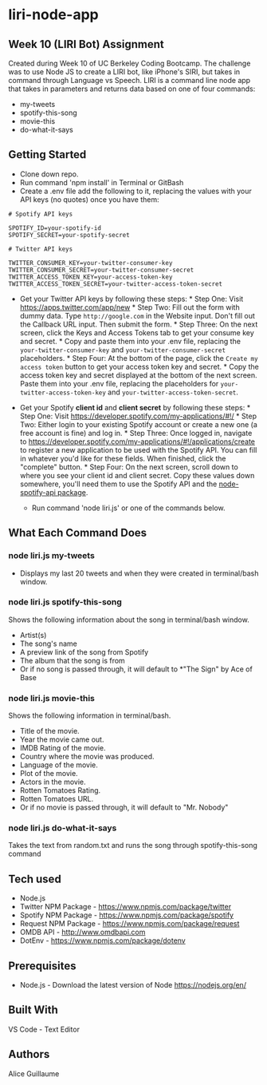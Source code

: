 # liri-node-app

## Week 10 (LIRI Bot) Assignment

Created during Week 10 of UC Berkeley Coding Bootcamp. The challenge was to use Node JS to create a LIRI bot, like iPhone's SIRI, but takes in command through Language vs Speech. LIRI is a command line node app that takes in parameters and returns data based on one of four commands:

- my-tweets
- spotify-this-song
- movie-this
- do-what-it-says

## Getting Started
- Clone down repo.
- Run command 'npm install' in Terminal or GitBash
- Create a .env file  add the following to it, replacing the values with your API keys (no quotes) once you have them:
```
# Spotify API keys

SPOTIFY_ID=your-spotify-id
SPOTIFY_SECRET=your-spotify-secret

# Twitter API keys

TWITTER_CONSUMER_KEY=your-twitter-consumer-key
TWITTER_CONSUMER_SECRET=your-twitter-consumer-secret
TWITTER_ACCESS_TOKEN_KEY=your-access-token-key
TWITTER_ACCESS_TOKEN_SECRET=your-twitter-access-token-secret
```
- Get your Twitter API keys by following these steps:
        * Step One: Visit <https://apps.twitter.com/app/new>
        * Step Two: Fill out the form with dummy data. Type `http://google.com` in the Website input. Don't fill out the Callback URL input. Then submit the form.
        * Step Three: On the next screen, click the Keys and Access Tokens tab to get your consume key and secret.
        * Copy and paste them into your .env file, replacing the `your-twitter-consumer-key` and `your-twitter-consumer-secret` placeholders.
        * Step Four: At the bottom of the page, click the `Create my access token` button to get your access token key and secret.
        * Copy the access token key and secret displayed at the bottom of the next screen. Paste them into your .env file, replacing the placeholders for `your-twitter-access-token-key` and `your-twitter-access-token-secret`.

- Get your Spotify **client id** and **client secret** by following these steps:
        * Step One: Visit <https://developer.spotify.com/my-applications/#!/>
        * Step Two: Either login to your existing Spotify account or create a new one (a free account is fine) and log in.
       * Step Three: Once logged in, navigate to <https://developer.spotify.com/my-applications/#!/applications/create> to register a new application to be used with the Spotify API. You can fill in whatever you'd like for these fields. When finished, click the "complete" button.
        * Step Four: On the next screen, scroll down to where you see your client id and client secret. Copy these values down somewhere, you'll need them to use the Spotify API and the [node-spotify-api package](https://www.npmjs.com/package/node-spotify-api).
    
    - Run command 'node liri.js' or one of the commands below.

## What Each Command Does
### node liri.js my-tweets
- Displays my last 20 tweets and when they were created in terminal/bash window.

### node liri.js spotify-this-song <song name>
Shows the following information about the song in terminal/bash window.
- Artist(s)
- The song's name
- A preview link of the song from Spotify
- The album that the song is from
- Or if no song is passed through, it will default to *"The Sign" by Ace of Base

### node liri.js movie-this <movie name>
Shows the following information in terminal/bash.
- Title of the movie.
- Year the movie came out.
- IMDB Rating of the movie.
- Country where the movie was produced.
- Language of the movie.
- Plot of the movie.
- Actors in the movie.
- Rotten Tomatoes Rating.
- Rotten Tomatoes URL.
- Or if no movie is passed through, it will default to "Mr. Nobody"

### node liri.js do-what-it-says
Takes the text from random.txt and runs the song through spotify-this-song command

## Tech used
- Node.js
- Twitter NPM Package - https://www.npmjs.com/package/twitter
- Spotify NPM Package - https://www.npmjs.com/package/spotify
- Request NPM Package - https://www.npmjs.com/package/request
- OMDB API - http://www.omdbapi.com
- DotEnv - https://www.npmjs.com/package/dotenv

## Prerequisites
- Node.js - Download the latest version of Node https://nodejs.org/en/

## Built With
VS Code - Text Editor

## Authors
Alice Guillaume


